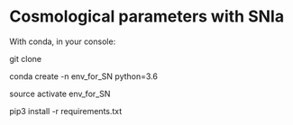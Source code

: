 # Cosmological parameters with SNIa

With conda, in your console:

git clone 

conda create -n env_for_SN python=3.6

source activate env_for_SN

pip3 install -r requirements.txt
